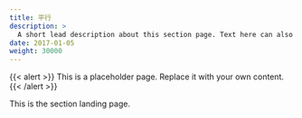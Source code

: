 ```yaml
---
title: 平行
description: >
  A short lead description about this section page. Text here can also be **bold** or _italic_ and can even be split over multiple paragraphs.
date: 2017-01-05
weight: 30000
---
```


{{< alert >}}
This is a placeholder page. Replace it with your own content.
{{< /alert >}}

This is the section landing page.
